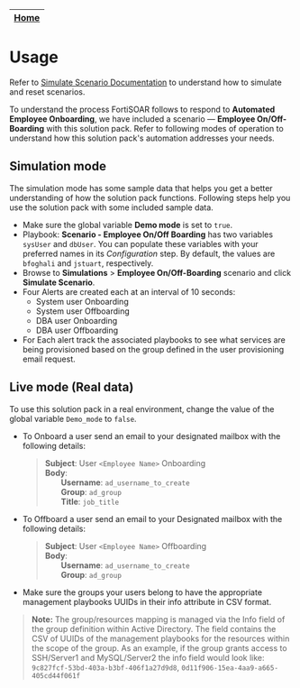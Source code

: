 | [Home](../README.md) |
|----------------------|

# Usage

Refer to [Simulate Scenario Documentation](https://github.com/fortinet-fortisoar/solution-pack-soc-simulator/tree/develop) to understand how to simulate and reset scenarios.

To understand the process FortiSOAR follows to respond to **Automated Employee Onboarding**, we have included a scenario &mdash; **Employee On/Off-Boarding** with this solution pack. Refer to following modes of operation to understand how this solution pack's automation addresses your needs.

## Simulation mode

The simulation mode has some sample data that helps you get a better understanding of how the solution pack functions. Following steps help you use the solution pack with some included sample data.

-   Make sure the global variable **Demo mode** is set to `true`. 
-   Playbook: **Scenario - Employee On/Off Boarding** has two variables `sysUser` and `dbUser`. You can populate these variables with your preferred names in its *Configuration* step. By default, the values are `bfoghali` and `jstuart`, respectively.
-   Browse to **Simulations** > **Employee On/Off-Boarding** scenario and click **Simulate Scenario**.
-   Four Alerts are created each at an interval of 10 seconds:
    - System user Onboarding
    - System user Offboarding
    - DBA user Onboarding
    - DBA user Offboarding
- For Each alert track the associated playbooks to see what services are being provisioned based on the group defined in the user provisioning email request.

## Live mode (Real data)

To use this solution pack in a real environment, change the value of the global variable `Demo_mode` to `false`.

- To Onboard a user send an email to your designated mailbox with the following details:

  <blockquote>
  <strong>Subject</strong>: User <code>&lt;Employee Name&gt;</code> Onboarding<br/>
  <strong>Body</strong>:<br/>
  &emsp;&emsp;<strong>Username</strong>: <code>ad_username_to_create</code><br/>
  &emsp;&emsp;<strong>Group</strong>: <code>ad_group</code><br/>
  &emsp;&emsp;<strong>Title</strong>: <code>job_title</code><br/>
  </blockquote>
            
- To Offboard a user send an email to your Designated mailbox with the following details:
  <blockquote>
  <strong>Subject</strong>: User <code>&lt;Employee Name&gt;</code> Offboarding<br/>
  <strong>Body</strong>:<br/>
  &emsp;&emsp;<strong>Username</strong>: <code>ad_username_to_create</code><br/>
  &emsp;&emsp;<strong>Group</strong>: <code>ad_group</code><br/>
  </blockquote>
- Make sure the groups your users belong to have the appropriate management playbooks UUIDs in their info attribute in CSV format.

> **Note:** The group/resources mapping is managed via the Info field of the group definition within Active Directory. The field contains the CSV of UUIDs of the management playbooks for the resources within the scope of the group. As an example, if the group grants access to SSH/Server1 and MySQL/Server2 the info field would look like: `9c827fcf-53bd-403a-b3bf-406f1a27d9d8`, `0d11f906-15ea-4aa9-a665-405cd44f061f`
